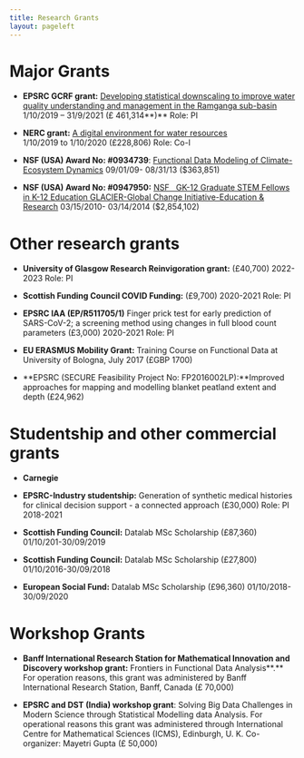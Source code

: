```yaml
---
title: Research Grants
layout: pageleft
---
```

# Major Grants 



- **EPSRC GCRF grant:** [Developing statistical downscaling to improve water quality understanding and management in the Ramganga sub-basin](https://gow.epsrc.ukri.org/NGBOViewGrant.aspx?GrantRef=EP/T003669/1) 1/10/2019 – 31/9/2021 (£ 461,314**)** Role: PI 

- **NERC grant:** [A digital environment for water resources](https://gtr.ukri.org/projects?ref=NE%2FT005564%2F1) 1/10/2019 to 1/10/2020 (£228,806) Role: Co-I

- **NSF (USA) Award No: #0934739**: [Functional Data Modeling of Climate-Ecosystem Dynamics](https://app.dimensions.ai/details/grant/grant.3106253) 09/01/09- 08/31/13 ($363,851)

- **NSF (USA) Award No: #0947950:** [NSF   GK-12 Graduate STEM Fellows in K-12 Education GLACIER-Global Change Initiative-Education & Research](https://app.dimensions.ai/details/grant/grant.3108353) 03/15/2010- 03/14/2014 ($2,854,102)

# Other research grants
- **University of Glasgow Research Reinvigoration grant:** (£40,700) 2022-2023 Role: PI


- **Scottish Funding Council COVID Funding:** (£9,700) 2020-2021 Role: PI

- **EPSRC IAA (EP/R511705/1)** Finger prick test for early prediction of SARS-CoV-2; a screening method using changes in full blood count parameters (£3,000) 2020-2021 Role: PI 

- **EU ERASMUS Mobility Grant:** Training Course on Functional Data at University of Bologna, July 2017 (£GBP 1700)

- **EPSRC (SECURE Feasibility Project No: FP2016002LP):**Improved approaches for mapping and modelling blanket peatland extent and depth (£24,962)



# Studentship and other commercial grants
- **Carnegie**

- **EPSRC-Industry studentship:** Generation of synthetic medical histories for clinical decision support - a connected approach (£30,000) Role: PI 2018-2021

- **Scottish Funding Council:** Datalab MSc Scholarship (£87,360) 01/10/201-30/09/2019

- **Scottish Funding Council:** Datalab MSc Scholarship (£27,800) 01/10/2016-30/09/2018

- **European Social Fund:** Datalab MSc Scholarship (£96,360) 01/10/2018-30/09/2020

# Workshop Grants



- **Banff International Research Station for Mathematical Innovation and Discovery workshop grant:** Frontiers in Functional Data Analysis**.** For operation reasons, this grant was administered by Banff International Research Station, Banff, Canada (£ 70,000)

- **EPSRC and DST (India) workshop grant**: Solving Big Data Challenges in Modern Science through Statistical Modelling data Analysis. For operational reasons this grant was administered through International Centre for Mathematical Sciences (ICMS), Edinburgh, U. K. Co-organizer: Mayetri Gupta (£ 50,000)


